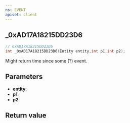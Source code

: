 ```yaml
---
ns: EVENT
apiset: client
---
```

## _0xAD17A18215DD23D6

```c
// 0xAD17A18215DD23D6
int _0xAD17A18215DD23D6(Entity entity,int p1,int p2);
```

Might return time since some (?) event.

## Parameters
* **entity**:
* **p1**:
* **p2**:

## Return value